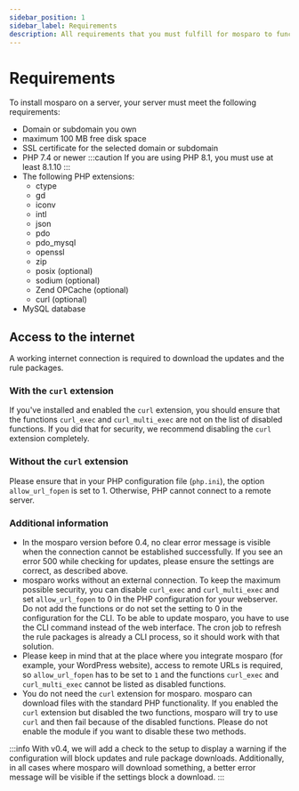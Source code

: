 ```yaml
---
sidebar_position: 1
sidebar_label: Requirements
description: All requirements that you must fulfill for mosparo to function correctly.
---
```


# Requirements

To install mosparo on a server, your server must meet the following requirements:

- Domain or subdomain you own
- maximum 100 MB free disk space
- SSL certificate for the selected domain or subdomain
- PHP 7.4 or newer
  :::caution
  If you are using PHP 8.1, you must use at least 8.1.10
  :::
- The following PHP extensions:
  - ctype
  - gd
  - iconv
  - intl
  - json
  - pdo
  - pdo_mysql
  - openssl
  - zip
  - posix (optional)
  - sodium (optional)
  - Zend OPCache (optional)
  - curl (optional)
- MySQL database

## Access to the internet

A working internet connection is required to download the updates and the rule packages.

### With the `curl` extension

If you've installed and enabled the `curl` extension, you should ensure that the functions `curl_exec` and `curl_multi_exec` are not on the list of disabled functions. If you did that for security, we recommend disabling the `curl` extension completely.

### Without the `curl` extension

Please ensure that in your PHP configuration file (`php.ini`), the option `allow_url_fopen` is set to 1. Otherwise, PHP cannot connect to a remote server.

### Additional information

- In the mosparo version before 0.4, no clear error message is visible when the connection cannot be established successfully. If you see an error 500 while checking for updates, please ensure the settings are correct, as described above.
- mosparo works without an external connection. To keep the maximum possible security, you can disable `curl_exec` and `curl_multi_exec` and set `allow_url_fopen` to 0 in the PHP configuration for your webserver. Do not add the functions or do not set the setting to 0 in the configuration for the CLI. To be able to update mosparo, you have to use the CLI command instead of the web interface. The cron job to refresh the rule packages is already a CLI process, so it should work with that solution.
- Please keep in mind that at the place where you integrate mosparo (for example, your WordPress website), access to remote URLs is required, so `allow_url_fopen` has to be set to `1` and the functions `curl_exec` and `curl_multi_exec` cannot be listed as disabled functions.
- You do not need the `curl` extension for mosparo. mosparo can download files with the standard PHP functionality. If you enabled the `curl` extension but disabled the two functions, mosparo will try to use `curl` and then fail because of the disabled functions. Please do not enable the module if you want to disable these two methods.

:::info
With v0.4, we will add a check to the setup to display a warning if the configuration will block updates and rule package downloads. Additionally, in all cases where mosparo will download something, a better error message will be visible if the settings block a download.
:::

